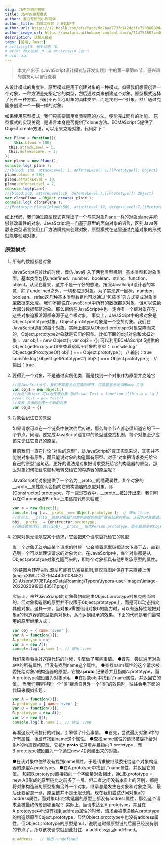```yaml
---
slug: JS中的原型模式
title: JS中的原型模式
author: 潜心专研的小陈同学
author_title: 前端工程师 / B站UP主
author_url: https://i2.hdslb.com/bfs/face/9d7aad773fd142dc3fc75886008d41d2ecedb3f1.jpg@160w_160h_1c_1s.webp
author_image_url: https://avatars.githubusercontent.com/u/71475868?s=40&u=8e47a668961f89a6389d9775cffdabddfda76e8c&v=4
description: 请输入描述
tags: [前端, React]
# activityId: 相关动态 ID
# bvid: 相关视频 ID（与 activityId 2选一）
# oid: oid
--- 
```



<!-- truncate -->


> 本文产出于《JavaScript设计模式与开发实践》中的第一章第四节，感兴趣的朋友可以自行查看

从设计模式的角度讲，原型模式是用于创建对象的一种模式，如果我们想要创建一个对象，一种方法是先指定它的类型，然后通过类来创建这个对象。原型模式选择了另外一种方式，我们不再关心对象的具体类型，而是找到一个对象，然后通过克隆来创建一个一模一样的对象。

如果使用原型模式，我们只需要调用负责克隆的方法，便能完成同样的功能。
原型模式的实现关键，是语言本身是否提供了clone方法。ECMAScript 5提供了Object.create方法，可以用来克隆对象。代码如下：

```javascript
var Plane = function(){
    this.blood = 100;
　this.attackLevel = 1;
　this.defenseLevel = 1;
};
var plane = new Plane();
console.log( plane ); 
//{blood: 100, attackLevel: 1, defenseLevel: 1,[[Prototype]]: Object}
plane.blood = 500;
plane.attackLevel = 10;
plane.defenseLevel = 7;
console.log(plane);
//{blood:500, attackLevel:10, defenseLevel:7,[[Prototype]]: Object}
var clonePlane = Object.create( plane );
console.log( clonePlane );　
//{Prototype:Plane({blood:500, attackLevel:10, defenseLevel:7,[[Prototype]]: Object})}
```

如上代码，我们通过原型模式克隆出了一个与原对象Plane一样的对象plane并能够修改属性的对象。JavaScript是一门基于原型的面向对象的语言，区别Java等静态类型语言使用工厂方法模式来创建对象，原型模式在这里通过克隆对象的形式就能够创建对象。

### 原型模式

1. 所有的数据都是对象

   JavaScript在设计的时候，模仿Java引入了两套类型机制：基本类型和对象类型。基本类型包括undefined、number、boolean、string、function、object。从现在看来，这并不是一个好的想法。按照JavaScript设计者的本意，除了undefined之外，一切都应是对象。为了实现这一目标，number、boolean、string这几种基本类型数据也可以通过“包装类”的方式变成对象类型数据来处理。
   我们不能说在JavaScript中所有的数据都是对象，但可以说绝大部分数据都是对象。那么相信在JavaScript中也一定会有一个根对象存在，这些对象追根溯源都来源于这个根对象。
   事实上，JavaScript中的根对象是Object.prototype对象。Object.prototype对象是一个空的对象。我们在JavaScript遇到的每个对象，实际上都是从Object.prototype对象克隆而来的，Object.prototype对象就是它们的原型。比如下面的obj1对象和obj2对象：
   var obj1 = new Object();
   var obj2 = {};
   可以利用ECMAScript 5提供的Object.getPrototypeOf来查看这两个对象的原型：
   console.log( Object.getPrototypeOf( obj1 ) === Object.prototype );　// 输出：true
   console.log( Object.getPrototypeOf( obj2 ) === Object.prototype );　// 输出：true

2. 要得到一个对象，不是通过实例化类，而是找到一个对象作为原型并克隆它



   ```javascript
   //在JavaScript中，我们不需要关心克隆的细节，只需要显示地调用new 方法
   var obj1 = new Object()
   //此处'Object'可以为任意对象 例如：var Test = function(){this.a = 'a'} 
   //var test = new Test()
   //或者 显示的创建一个新的对象
   var obj2 = {}
   ```

3. 对象会记住它的原型

   如果请求可以在一个链条中依次往后传递，那么每个节点都必须知道它的下一个节点。同理，要完成JavaScript语言中的原型链查找机制，每个对象至少应该先记住它自己的原型。

   目前我们一直在讨论“对象的原型”，就JavaScript的真正实现来说，其实并不能说对象有原型，而只能说对象的构造器有原型。对于“对象把请求委托给它自己的原型”这句话，更好的说法是对象把请求委托给它的构造器的原型。那么对象如何把请求顺利地转交给它的构造器的原型呢？

   JavaScript给对象提供了一个名为__proto__的隐藏属性，某个对象的__proto__属性默认会指向它的构造器的原型对象，即{Constructor}.prototype。在一些浏览器中，__proto__被公开出来，我们可以在Chrome或者Firefox上用这段代码来验证：

   ```javascript
   var a = new Object();
   console.log ( a.__proto__=== Object.prototype );　// 输出：true
   //实际上，__proto__就是对象跟“对象构造器的原型”联系起来的纽带。正因为对象要通过__proto__属性来记住它的构造器的原型，所以我们用上一节的objectFactory函数来模拟用new创建对象时，需要手动给obj对象设置正确的__proto__指向。
   obj.__proto__ = Constructor.prototype;
   //通过这句代码，我们让obj.__proto__ 指向Person.prototype，而不是原来的Object.prototype。
   ```

4. 如果对象无法响应某个请求，它会把这个请求委托给它的原型

   当一个对象无法响应某个请求的时候，它会顺着原型链把请求传递下去，直到遇到一个可以处理该请求的对象为止。在JavaScript中，每个对象都是从Object.prototype对象克隆而来的，即每个对象都具有他所继承原型的属性。

   [外链图片转存失败,源站可能有防盗链机制,建议将图片保存下来直接上传(img-xXlWUC52-1644406108482)(C:\Users\97081\AppData\Roaming\Typora\typora-user-images\image-20220209190348517.png)]

   实际上，虽然JavaScript的对象最初都是由Object.prototype对象克隆而来的，但对象构造器的原型并不仅限于Object.prototype上，而是可以动态指向其他对象。这样一来，当对象a需要借用对象b的能力时，可以有选择性地把对象a的构造器的原型指向对象b，从而达到继承的效果。下面的代码是我们最常用的原型继承方式：

   ```javascript
   var obj = { name:'sven' };
   var A = function(){};
   A.prototype = obj;
   var a = new A();
   console.log( a.name );　// 输出：sven
   ```

   我们来看看执行这段代码的时候，引擎做了哪些事情。
   ●首先，尝试遍历对象a中的所有属性，但没有找到name这个属性。
   ●查找name属性的这个请求被委托给对象a的构造器的原型，它被a.__proto__ 记录着并且指向A.prototype，而A.prototype被设置为对象obj。
   ●在对象obj中找到了name属性，并返回它的值。
   当我们期望得到一个“类”继承自另外一个“类”的效果时，往往会用下面的代码来模拟实现：

   ```javascript
   var A = function(){};
   A.prototype = { name:'sven' };
   var B = function(){};
   B.prototype = new A();
   var b = new B();
   console.log( b.name );　// 输出：sven
   ```

   再看这段代码执行的时候，引擎做了什么事情。
   ●首先，尝试遍历对象b中的所有属性，但没有找到name这个属性。
   ●查找name属性的请求被委托给对象b的构造器的原型，它被b.__proto__ 记录着并且指向B.prototype，而B.prototype被设置为一个通过new A()创建出来的对象。

   ●在该对象中依然没有找到name属性，于是请求被继续委托给这个对象构造器的原型A.prototype。
   ●在A.prototype中找到了name属性，并返回它的值。
   和把B.prototype直接指向一个字面量对象相比，通过B.prototype = new A()形成的原型链比之前多了一层。但二者之间没有本质上的区别，都是将对象构造器的原型指向另外一个对象，继承总是发生在对象和对象之间。
   最后还要留意一点，原型链并不是无限长的。现在我们尝试访问对象a的address属性。而对象b和它构造器的原型上都没有address属性，那么这个请求会被最终传递到哪里呢？
   实际上，当请求达到A.prototype，并且在A.prototype中也没有找到address属性的时候，请求会被传递给A.prototype的构造器原型Object.prototype，显然Object.prototype中也没有address属性，但Object.prototype的原型是null，说明这时候原型链的后面已经没有别的节点了。所以该次请求就到此打住，a.address返回undefined。

   ```javascript
   a.address　　// 输出：undefined
   ```



